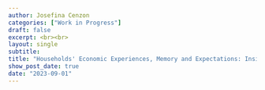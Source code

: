 ```yaml
---
author: Josefina Cenzon
categories: ["Work in Progress"]
draft: false
excerpt: <br><br>
layout: single
subtitle: 
title: "Households' Economic Experiences, Memory and Expectations: Insights from a Survey Experiment"
show_post_date: true
date: "2023-09-01"
---
```


